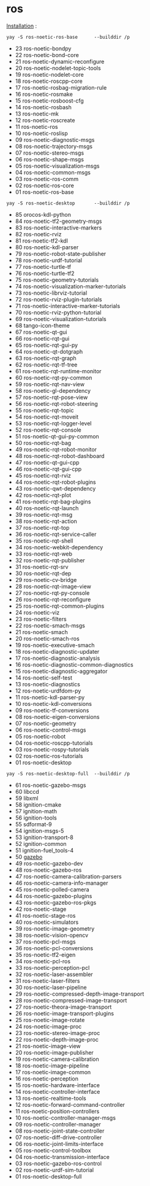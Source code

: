 # ros

[Installation](http://wiki.ros.org/noetic/Installation/ArchLinux) :

```
yay -S ros-noetic-ros-base      --builddir /p
```

- 23 ros-noetic-bondpy               
- 22 ros-noetic-bond-core            
- 21 ros-noetic-dynamic-reconfigure  
- 20 ros-noetic-nodelet-topic-tools  
- 19 ros-noetic-nodelet-core         
- 18 ros-noetic-roscpp-core          
- 17 ros-noetic-rosbag-migration-rule
- 16 ros-noetic-rosmake              
- 15 ros-noetic-rosboost-cfg         
- 14 ros-noetic-rosbash              
- 13 ros-noetic-mk                   
- 12 ros-noetic-roscreate            
- 11 ros-noetic-ros                  
- 10 ros-noetic-roslisp              
- 09 ros-noetic-diagnostic-msgs      
- 08 ros-noetic-trajectory-msgs      
- 07 ros-noetic-stereo-msgs          
- 06 ros-noetic-shape-msgs           
- 05 ros-noetic-visualization-msgs   
- 04 ros-noetic-common-msgs          
- 03 ros-noetic-ros-comm             
- 02 ros-noetic-ros-core             
- 01 ros-noetic-ros-base             

```
yay -S ros-noetic-desktop       --builddir /p
```

- 85 orocos-kdl-python                        
- 84 ros-noetic-tf2-geometry-msgs             
- 83 ros-noetic-interactive-markers           
- 82 ros-noetic-rviz                          
- 81 ros-noetic-tf2-kdl                       
- 80 ros-noetic-kdl-parser                    
- 79 ros-noetic-robot-state-publisher         
- 78 ros-noetic-urdf-tutorial                 
- 77 ros-noetic-turtle-tf                     
- 76 ros-noetic-turtle-tf2                    
- 75 ros-noetic-geometry-tutorials            
- 74 ros-noetic-visualization-marker-tutorials 
- 73 ros-noetic-librviz-tutorial              
- 72 ros-noetic-rviz-plugin-tutorials         
- 71 ros-noetic-interactive-marker-tutorials  
- 70 ros-noetic-rviz-python-tutorial          
- 69 ros-noetic-visualization-tutorials       
- 68 tango-icon-theme                         
- 67 ros-noetic-qt-gui                        
- 66 ros-noetic-rqt-gui                       
- 65 ros-noetic-rqt-gui-py                    
- 64 ros-noetic-qt-dotgraph                   
- 63 ros-noetic-rqt-graph                     
- 62 ros-noetic-rqt-tf-tree                   
- 61 ros-noetic-rqt-runtime-monitor           
- 60 ros-noetic-rqt-py-common                 
- 59 ros-noetic-rqt-nav-view                  
- 58 ros-noetic-gl-dependency                 
- 57 ros-noetic-rqt-pose-view                 
- 56 ros-noetic-rqt-robot-steering            
- 55 ros-noetic-rqt-topic                     
- 54 ros-noetic-rqt-moveit                    
- 53 ros-noetic-rqt-logger-level              
- 52 ros-noetic-rqt-console                   
- 51 ros-noetic-qt-gui-py-common              
- 50 ros-noetic-rqt-bag                       
- 49 ros-noetic-rqt-robot-monitor             
- 48 ros-noetic-rqt-robot-dashboard           
- 47 ros-noetic-qt-gui-cpp                    
- 46 ros-noetic-rqt-gui-cpp                   
- 45 ros-noetic-rqt-rviz                      
- 44 ros-noetic-rqt-robot-plugins             
- 43 ros-noetic-qwt-dependency                
- 42 ros-noetic-rqt-plot                      
- 41 ros-noetic-rqt-bag-plugins               
- 40 ros-noetic-rqt-launch                    
- 39 ros-noetic-rqt-msg                       
- 38 ros-noetic-rqt-action                    
- 37 ros-noetic-rqt-top                       
- 36 ros-noetic-rqt-service-caller            
- 35 ros-noetic-rqt-shell                     
- 34 ros-noetic-webkit-dependency             
- 33 ros-noetic-rqt-web                       
- 32 ros-noetic-rqt-publisher                 
- 31 ros-noetic-rqt-srv                       
- 30 ros-noetic-rqt-dep                       
- 29 ros-noetic-cv-bridge                     
- 28 ros-noetic-rqt-image-view                
- 27 ros-noetic-rqt-py-console                
- 26 ros-noetic-rqt-reconfigure               
- 25 ros-noetic-rqt-common-plugins            
- 24 ros-noetic-viz                           
- 23 ros-noetic-filters                       
- 22 ros-noetic-smach-msgs                    
- 21 ros-noetic-smach                         
- 20 ros-noetic-smach-ros                     
- 19 ros-noetic-executive-smach               
- 18 ros-noetic-diagnostic-updater            
- 17 ros-noetic-diagnostic-analysis           
- 16 ros-noetic-diagnostic-common-diagnostics 
- 15 ros-noetic-diagnostic-aggregator         
- 14 ros-noetic-self-test                     
- 13 ros-noetic-diagnostics                   
- 12 ros-noetic-urdfdom-py                    
- 11 ros-noetic-kdl-parser-py                 
- 10 ros-noetic-kdl-conversions               
- 09 ros-noetic-tf-conversions                
- 08 ros-noetic-eigen-conversions             
- 07 ros-noetic-geometry                      
- 06 ros-noetic-control-msgs                  
- 05 ros-noetic-robot                         
- 04 ros-noetic-roscpp-tutorials              
- 03 ros-noetic-rospy-tutorials               
- 02 ros-noetic-ros-tutorials                 
- 01 ros-noetic-desktop 

```
yay -S ros-noetic-desktop-full  --builddir /p
```

- 61 ros-noetic-gazebo-msgs                   
- 60 libccd                                   
- 59 libxml                                   
- 58 ignition-cmake                           
- 57 ignition-math                            
- 56 ignition-tools                           
- 55 sdformat-9                               
- 54 ignition-msgs-5                          
- 53 ignition-transport-8                     
- 52 ignition-common                          
- 51 ignition-fuel_tools-4                    
- 50 [gazebo](https://github.com/osrf/gazebo) 
- 49 ros-noetic-gazebo-dev                    
- 48 ros-noetic-gazebo-ros                    
- 47 ros-noetic-camera-calibration-parsers    
- 46 ros-noetic-camera-info-manager           
- 45 ros-noetic-polled-camera                 
- 44 ros-noetic-gazebo-plugins                
- 43 ros-noetic-gazebo-ros-pkgs               
- 42 ros-noetic-stage                         
- 41 ros-noetic-stage-ros                     
- 40 ros-noetic-simulators                    
- 39 ros-noetic-image-geometry                
- 38 ros-noetic-vision-opencv                 
- 37 ros-noetic-pcl-msgs                      
- 36 ros-noetic-pcl-conversions               
- 35 ros-noetic-tf2-eigen                     
- 34 ros-noetic-pcl-ros                       
- 33 ros-noetic-perception-pcl                
- 32 ros-noetic-laser-assembler               
- 31 ros-noetic-laser-filters                 
- 30 ros-noetic-laser-pipeline                
- 29 ros-noetic-compressed-depth-image-transport 
- 28 ros-noetic-compressed-image-transport    
- 27 ros-noetic-theora-image-transport        
- 26 ros-noetic-image-transport-plugins       
- 25 ros-noetic-image-rotate                  
- 24 ros-noetic-image-proc                    
- 23 ros-noetic-stereo-image-proc             
- 22 ros-noetic-depth-image-proc              
- 21 ros-noetic-image-view                    
- 20 ros-noetic-image-publisher               
- 19 ros-noetic-camera-calibration            
- 18 ros-noetic-image-pipeline                
- 17 ros-noetic-image-common                  
- 16 ros-noetic-perception                    
- 15 ros-noetic-hardware-interface            
- 14 ros-noetic-controller-interface          
- 13 ros-noetic-realtime-tools                
- 12 ros-noetic-forward-command-controller    
- 11 ros-noetic-position-controllers          
- 10 ros-noetic-controller-manager-msgs       
- 09 ros-noetic-controller-manager            
- 08 ros-noetic-joint-state-controller        
- 07 ros-noetic-diff-drive-controller         
- 06 ros-noetic-joint-limits-interface        
- 05 ros-noetic-control-toolbox               
- 04 ros-noetic-transmission-interface        
- 03 ros-noetic-gazebo-ros-control            
- 02 ros-noetic-urdf-sim-tutorial             
- 01 ros-noetic-desktop-full                  
